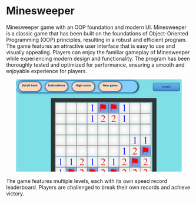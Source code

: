 # Minesweeper
Minesweeper game with an OOP foundation and modern UI.
 Minesweeper is a classic game that has been built on the foundations of Object-Oriented Programming (OOP) principles, resulting in a robust and efficient program.
 The game features an attractive user interface that is easy to use and visually appealing. Players can enjoy the familiar gameplay of Minesweeper while experiencing modern design and functionality. The program has been thoroughly tested and optimized for performance, ensuring a smooth and enjoyable experience for players.
 
<p align="center">
    <img width="450px" height="250px"src="Minesweeper/images/user1.jpeg" alt="Material Bread logo">
</p>

 The game features multiple levels, each with its own speed record leaderboard. 
 Players are challenged to break their own records and achieve victory.
 

